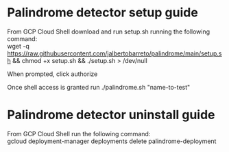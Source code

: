 # Palindrome detector setup guide
From GCP Cloud Shell download and run setup.sh running the following command:<br>
wget -q https://raw.githubusercontent.com/jalbertobarreto/palindrome/main/setup.sh && chmod +x setup.sh && ./setup.sh > /dev/null

When prompted, click authorize

Once shell access is granted run ./palindrome.sh "name-to-test"

# Palindrome detector uninstall guide
From GCP Cloud Shell run the following command:<br>
gcloud deployment-manager deployments delete palindrome-deployment
